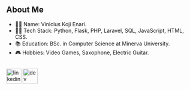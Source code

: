 ## About Me
- 🧑‍🚀 Name: Vinicius Koji Enari.
- 👨‍💻 Tech Stack: Python, Flask, PHP, Laravel, SQL, JavaScript, HTML, CSS.
- 📚 Education: BSc. in Computer Science at Minerva University.
- 🎮 Hobbies: Video Games, Saxophone, Electric Guitar.

## 
[<img src='https://img.shields.io/badge/LinkedIn-0077B5?style=for-the-badge&logo=linkedin&logoColor=white' alt='linkedin' height='40'>](https://linkedin.com/in/vinicius-enari)  [<img src='https://img.shields.io/badge/dev.to-0A0A0A?style=for-the-badge&logo=dev.to&logoColor=white' alt='dev' height='40'>](https://dev.to/viniciusenari)
